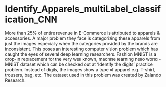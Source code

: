 # Identify_Apparels_multiLabel_classification_CNN
More than 25% of entire revenue in E-Commerce is attributed to apparels &amp; accessories. A major problem they face is categorizing these apparels from just the images especially when the categories provided by the brands are inconsistent. This poses an interesting computer vision problem which has caught the eyes of several deep learning researchers.  Fashion MNIST is a drop-in replacement for the very well known, machine learning hello world - MNIST dataset which can be checked out at ‘Identify the digits’ practice problem. Instead of digits, the images show a type of apparel e.g. T-shirt, trousers, bag, etc. The dataset used in this problem was created by Zalando Research.

